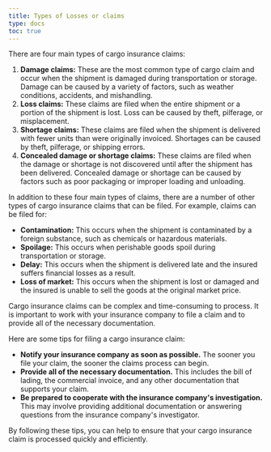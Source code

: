 ```yaml
---
title: Types of Losses or claims
type: docs
toc: true
---
```


There are four main types of cargo insurance claims:

1. **Damage claims:** These are the most common type of cargo claim and occur when the shipment is damaged during transportation or storage. Damage can be caused by a variety of factors, such as weather conditions, accidents, and mishandling.
2. **Loss claims:** These claims are filed when the entire shipment or a portion of the shipment is lost. Loss can be caused by theft, pilferage, or misplacement.
3. **Shortage claims:** These claims are filed when the shipment is delivered with fewer units than were originally invoiced. Shortages can be caused by theft, pilferage, or shipping errors.
4. **Concealed damage or shortage claims:** These claims are filed when the damage or shortage is not discovered until after the shipment has been delivered. Concealed damage or shortage can be caused by factors such as poor packaging or improper loading and unloading.

In addition to these four main types of claims, there are a number of other types of cargo insurance claims that can be filed. For example, claims can be filed for:

* **Contamination:** This occurs when the shipment is contaminated by a foreign substance, such as chemicals or hazardous materials.
* **Spoilage:** This occurs when perishable goods spoil during transportation or storage.
* **Delay:** This occurs when the shipment is delivered late and the insured suffers financial losses as a result.
* **Loss of market:** This occurs when the shipment is lost or damaged and the insured is unable to sell the goods at the original market price.

Cargo insurance claims can be complex and time-consuming to process. It is important to work with your insurance company to file a claim and to provide all of the necessary documentation.

Here are some tips for filing a cargo insurance claim:

* **Notify your insurance company as soon as possible.** The sooner you file your claim, the sooner the claims process can begin.
* **Provide all of the necessary documentation.** This includes the bill of lading, the commercial invoice, and any other documentation that supports your claim.
* **Be prepared to cooperate with the insurance company's investigation.** This may involve providing additional documentation or answering questions from the insurance company's investigator.

By following these tips, you can help to ensure that your cargo insurance claim is processed quickly and efficiently.
